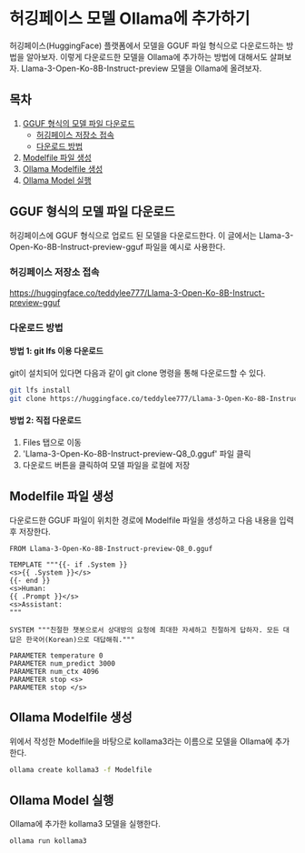# 허깅페이스 모델 Ollama에 추가하기

허깅페이스(HuggingFace) 플랫폼에서 모델을 GGUF 파일 형식으로 다운로드하는 방법을 알아보자. 
이렇게 다운로드한 모델을 Ollama에 추가하는 방법에 대해서도 살펴보자. 
Llama-3-Open-Ko-8B-Instruct-preview 모델을 Ollama에 올려보자.

## 목차
1. [GGUF 형식의 모델 파일 다운로드](#gguf-형식의-모델-파일-다운로드)
   - [허깅페이스 저장소 접속](#허깅페이스-저장소-접속)
   - [다운로드 방법](#다운로드-방법)
2. [Modelfile 파일 생성](#modelfile-파일-생성)
3. [Ollama Modelfile 생성](#ollama-modelfile-생성)
4. [Ollama Model 실행](#ollama-model-실행)

## GGUF 형식의 모델 파일 다운로드

허깅페이스에 GGUF 형식으로 업로드 된 모델을 다운로드한다. 이 글에서는 Llama-3-Open-Ko-8B-Instruct-preview-gguf 파일을 예시로 사용한다.

### 허깅페이스 저장소 접속
https://huggingface.co/teddylee777/Llama-3-Open-Ko-8B-Instruct-preview-gguf

### 다운로드 방법

#### 방법 1: git lfs 이용 다운로드
git이 설치되어 있다면 다음과 같이 git clone 명령을 통해 다운로드할 수 있다.

```bash
git lfs install
git clone https://huggingface.co/teddylee777/Llama-3-Open-Ko-8B-Instruct-preview-gguf
```

#### 방법 2: 직접 다운로드
1. Files 탭으로 이동
2. 'Llama-3-Open-Ko-8B-Instruct-preview-Q8_0.gguf' 파일 클릭
3. 다운로드 버튼을 클릭하여 모델 파일을 로컬에 저장

## Modelfile 파일 생성

다운로드한 GGUF 파일이 위치한 경로에 Modelfile 파일을 생성하고 다음 내용을 입력 후 저장한다.

```text
FROM Llama-3-Open-Ko-8B-Instruct-preview-Q8_0.gguf

TEMPLATE """{{- if .System }}
<s>{{ .System }}</s>
{{- end }}
<s>Human:
{{ .Prompt }}</s>
<s>Assistant:
"""

SYSTEM """친절한 챗봇으로서 상대방의 요청에 최대한 자세하고 친절하게 답하자. 모든 대답은 한국어(Korean)으로 대답해줘."""

PARAMETER temperature 0
PARAMETER num_predict 3000
PARAMETER num_ctx 4096
PARAMETER stop <s>
PARAMETER stop </s>
```

## Ollama Modelfile 생성

위에서 작성한 Modelfile을 바탕으로 kollama3라는 이름으로 모델을 Ollama에 추가한다.

```bash
ollama create kollama3 -f Modelfile
```

## Ollama Model 실행

Ollama에 추가한 kollama3 모델을 실행한다.

```bash
ollama run kollama3
```